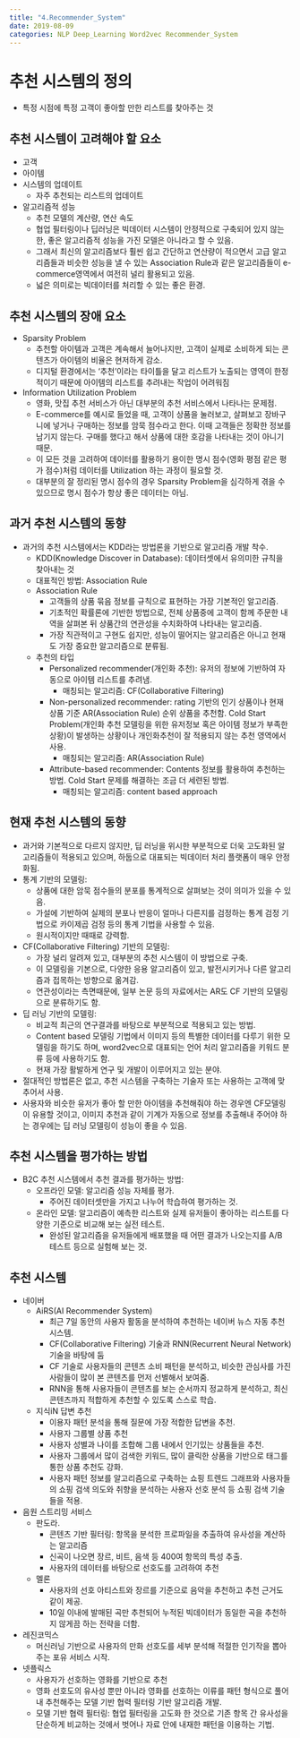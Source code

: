 ```yaml
---
title: "4.Recommender_System"
date: 2019-08-09
categories: NLP Deep_Learning Word2vec Recommender_System
---
```


# 추천 시스템의 정의

-	특정 시점에 특정 고객이 좋아할 만한 리스트를 찾아주는 것

## 추천 시스템이 고려해야 할 요소

-	고객
-	아이템
-	시스템의 업데이트
    -	자주 추천되는 리스트의 업데이트
-	알고리즘적 성능
    -	추천 모델의 계산량, 연산 속도
    -	협업 필터링이나 딥러닝은 빅데이터 시스템이 안정적으로 구축되어 있지 않는 한, 좋은 알고리즘적 성능을 가진 모델은 아니라고 할 수 있음.
    -	그래서 최신의 알고리즘보다 훨씬 쉽고 간단하고 연산량이 적으면서 고급 알고리즘들과 비슷한 성능을 낼 수 있는 Association Rule과 같은 알고리즘들이 e-commerce영역에서 여전히 널리 활용되고 있음.
    -	넓은 의미로는 빅데이터를 처리할 수 있는 좋은 환경.

## 추천 시스템의 장애 요소

-	Sparsity Problem
    -	추천할 아이템과 고객은 계속해서 늘어나지만, 고객이 실제로 소비하게 되는 콘텐츠가 아이템의 비율은 현저하게 감소.
    -	디지털 환경에서는 ‘추천’이라는 타이틀을 달고 리스트가 노출되는 영역이 한정적이기 때문에 아이템의 리스트를 추려내는 작업이 어려워짐
-	Information Utilization Problem
    -	영화, 맛집 추천 서비스가 아닌 대부분의 추천 서비스에서 나타나는 문제점.
    -	E-commerce를 예시로 들었을 때, 고객이 상품을 눌러보고, 살펴보고 장바구니에 넣거나 구매하는 정보를 암묵 점수라고 한다. 이때 고객들은 정확한 정보를 남기지 않는다. 구매를 했다고 해서 상품에 대한 호감을 나타내는 것이 아니기 때문.
    -	이 모든 것을 고려하여 데이터를 활용하기 용이한 명시 점수(영화 평점 같은 평가 점수)처럼 데이터를 Utilization 하는 과정이 필요할 것.
    -	대부분의 잘 정리된 명시 점수의 경우 Sparsity Problem을 심각하게 겪을 수 있으므로 명시 점수가 항상 좋은 데이터는 아님.

## 과거 추천 시스템의 동향

-	과거의 추천 시스템에서는 KDD라는 방법론을 기반으로 알고리즘 개발 착수.
    -	KDD(Knowledge Discover in Database): 데이터셋에서 유의미한 규칙을 찾아내는 것
    -	대표적인 방법: Association Rule
    -	Association Rule
        -	고객들의 상품 묶음 정보를 규칙으로 표현하는 가장 기본적인 알고리즘.
        -	기초적인 확률론에 기반한 방법으로, 전체 상품중에 고객이 함께 주문한 내역을 살펴본 뒤 상품간의 연관성을 수치화하여 나타내는 알고리즘.
        -	가장 직관적이고 구현도 쉽지만, 성능이 떨어지는 알고리즘은 아니고 현재도 가장 중요한 알고리즘으로 분류됨.
    -	추천의 타입
        -	Personalized recommender(개인화 추천): 유저의 정보에 기반하여 자동으로 아이템 리스트를 추려냄.
            -	매칭되는 알고리즘: CF(Collaborative Filtering)
        -	Non-personalized recommender: rating 기반의 인기 상품이나 현재 상품 기준 AR(Association Rule) 순위 상품을 추천함. Cold Start Problem(개인화 추천 모델링을 위한 유저정보 혹은 아이템 정보가 부족한 상황)이 발생하는 상황이나 개인화추천이 잘 적용되지 않는 추천 영역에서 사용.
            -	매칭되는 알고리즘: AR(Association Rule)
          -	Attribute-based recommender: Contents 정보를 활용하여 추천하는 방법. Cold Start 문제를 해결하는 조금 더 세련된 방법.
            -	매칭되는 알고리즘: content based approach

## 현재 추천 시스템의 동향

-	과거와 기본적으로 다르지 않지만, 딥 러닝을 위시한 부분적으로 더욱 고도화된 알고리즘들이 적용되고 있으며, 하둡으로 대표되는 빅데이터 처리 플랫폼이 매우 안정화됨.
-	통계 기반의 모델링:
    -	상품에 대한 암묵 점수들의 분포를 통계적으로 살펴보는 것이 의미가 있을 수 있음.
    -	가설에 기반하여 실제의 분포나 반응이 얼마나 다른지를 검정하는 통계 검정 기법으로 카이제곱 검정 등의 통계 기법을 사용할 수 있음.
    -	원시적이지만 때때로 강력함.
-	CF(Collaborative Filtering) 기반의 모델링:
    -	가장 널리 알려져 있고, 대부분의 추천 시스템이 이 방법으로 구축.
    -	이 모델링을 기본으로, 다양한 응용 알고리즘이 있고, 발전시키거나 다른 알고리즘과 접목하는 방향으로 옮겨감.
    -	연관성이라는 측면때문에, 일부 논문 등의 자료에서는 AR도 CF 기반의 모델링으로 분류하기도 함.
-	딥 러닝 기반의 모델링:
    -	비교적 최근의 연구결과를 바탕으로 부분적으로 적용되고 있는 방법.
    -	Content based 모델링 기법에서 이미지 등의 특별한 데이터를 다루기 위한 모델링을 하기도 하며, word2vec으로 대표되는 언어 처리 알고리즘을 키워드 분류 등에 사용하기도 함.
    -	현재 가장 활발하게 연구 및 개발이 이루어지고 있는 분야.
-	절대적인 방법론은 없고, 추천 시스템을 구축하는 기술자 또는 사용하는 고객에 맞추어서 사용.
-	사용자와 비슷한 유저가 좋아 할 만한 아이템을 추천해줘야 하는 경우엔 CF모델링이 유용할 것이고, 이미지 추천과 같이 기계가 자동으로 정보를 추출해내 주어야 하는 경우에는 딥 러닝 모델링이 성능이 좋을 수 있음.

## 추천 시스템을 평가하는 방법

-	B2C 추천 시스템에서 추천 결과를 평가하는 방법:
    -	오프라인 모델: 알고리즘 성능 자체를 평가.
        -	주어진 데이터셋만을 가지고 나누어 학습하여 평가하는 것.
    -	온라인 모델: 알고리즘이 예측한 리스트와 실제 유저들이 좋아하는 리스트를 다양한 기준으로 비교해 보는 실전 테스트.
        -	완성된 알고리즘을 유저들에게 배포했을 때 어떤 결과가 나오는지를 A/B 테스트 등으로 실험해 보는 것.

## 추천 시스템

-	네이버
    -	AiRS(AI Recommender System)
        -	최근 7일 동안의 사용자 활동을 분석하여 추천하는 네이버 뉴스 자동 추천 시스템.
        -	CF(Collaborative Filtering) 기술과 RNN(Recurrent Neural Network) 기술을 바탕에 둠
        -	CF 기술로 사용자들의 콘텐츠 소비 패턴을 분석하고, 비슷한 관심사를 가진 사람들이 많이 본 콘텐츠를 먼저 선별해서 보여줌.
        -	RNN을 통해 사용자들이 콘텐츠를 보는 순서까지 정교하게 분석하고, 최신 콘텐츠까지 적합하게 추천할 수 있도록 스스로 학습.
    -	지식iN 답변 추천
        -	이용자 패턴 분석을 통해 질문에 가장 적합한 답변을 추천.
        -	사용자 그룹별 상품 추천
        -	사용자 성별과 나이를 조합해 그룹 내에서 인기있는 상품들을 추천.
        -	사용자 그룹에서 많이 검색한 키워드, 많이 클릭한 상품을 기반으로 태그를 통한 상품 추천도 강화.
        -	사용자 패턴 정보를 알고리즘으로 구축하는 쇼핑 트렌드 그래프와 사용자들의 쇼핑 검색 의도와 취향을 분석하는 사용자 선호 분석 등 쇼핑 검색 기술들을 적용.
-	음원 스트리밍 서비스
    -	판도라.
        -	콘텐츠 기반 필터링: 항목을 분석한 프로파일을 추출하여 유사성을 계산하는 알고리즘
        -	신곡이 나오면 장르, 비트, 음색 등 400여 항목의 특성 추출.
        -	사용자의 데이터를 바탕으로 선호도를 고려하여 추천
    -	멜론
        -	사용자의 선호 아티스트와 장르를 기준으로 음악을 추천하고 추천 근거도 같이 제공.
        -	10일 이내에 발매된 곡만 추천되어 누적된 빅데이터가 동일한 곡을 추천하지 않게끔 하는 전략을 더함.
-	레진코믹스
    -	머신러닝 기반으로 사용자의 만화 선호도를 세부 분석해 적절한 인기작을 뽑아주는 포유 서비스 시작.
-	넷플릭스
    -	사용자가 선호하는 영화를 기반으로 추천
    -	영화 선호도의 유사성 뿐만 아니라 영화를 선호하는 이류를 패턴 형식으로 풀어내 추천해주는 모델 기반 협력 필터링 기반 알고리즘 개발.
    -	모델 기반 협력 필터링: 협업 필터링을 고도화 한 것으로 기존 항목 간 유사성을 단순하게 비교하는 것에서 벗어나 자료 안에 내재한 패턴을 이용하는 기법.
